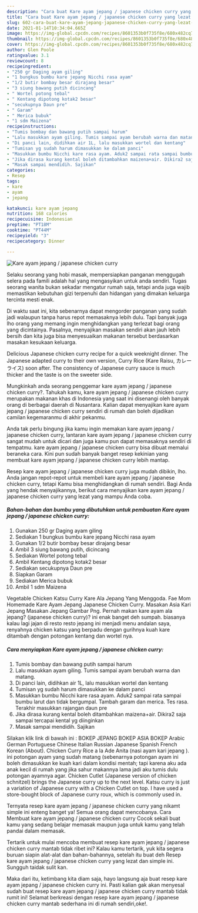```yaml
---
description: "Cara buat Kare ayam jepang / japanese chicken curry yang lezat dan Mudah Dibuat"
title: "Cara buat Kare ayam jepang / japanese chicken curry yang lezat dan Mudah Dibuat"
slug: 602-cara-buat-kare-ayam-jepang-japanese-chicken-curry-yang-lezat-dan-mudah-dibuat
date: 2021-01-14T10:34:04.665Z
image: https://img-global.cpcdn.com/recipes/8601353b0f735f8e/680x482cq70/kare-ayam-jepang-japanese-chicken-curry-foto-resep-utama.jpg
thumbnail: https://img-global.cpcdn.com/recipes/8601353b0f735f8e/680x482cq70/kare-ayam-jepang-japanese-chicken-curry-foto-resep-utama.jpg
cover: https://img-global.cpcdn.com/recipes/8601353b0f735f8e/680x482cq70/kare-ayam-jepang-japanese-chicken-curry-foto-resep-utama.jpg
author: Glen Poole
ratingvalue: 3.1
reviewcount: 8
recipeingredient:
- "250 gr Daging ayam giling"
- "1 bungkus bumbu kare jepang Nicchi rasa ayam"
- "1/2 butir bombay besar dirajang besar"
- "3 siung bawang putih dicincang"
- " Wortel potong tebal"
- " Kentang dipotong kotak2 besar"
- "secukupnya Daun pre"
- " Garam"
- " Merica bubuk"
- "1 sdm Maizena"
recipeinstructions:
- "Tumis bombay dan bawang putih sampai harum"
- "Lalu masukkan ayam giling. Tumis sampai ayam berubah warna dan matang."
- "Di panci lain, didihkan air 1L, lalu masukkan wortel dan kentang"
- "Tumisan yg sudah harum dimasukkan ke dalam panci"
- "Masukkan bumbu Nicchi kare rasa ayam. Aduk2 sampai rata sampai bumbu larut dan tidak bergumpal. Tambah garam dan merica. Tes rasa. Terakhir masukkan rajangan daun pre"
- "Jika dirasa kurang kental boleh ditambahkan maizena+air. Dikira2 saja sampai tercapai kental yg diinginkan"
- "Masak sampai mendidih. Sajikan"
categories:
- Resep
tags:
- kare
- ayam
- jepang

katakunci: kare ayam jepang 
nutrition: 168 calories
recipecuisine: Indonesian
preptime: "PT18M"
cooktime: "PT44M"
recipeyield: "3"
recipecategory: Dinner

---
```



![Kare ayam jepang / japanese chicken curry](https://img-global.cpcdn.com/recipes/8601353b0f735f8e/680x482cq70/kare-ayam-jepang-japanese-chicken-curry-foto-resep-utama.jpg)

Selaku seorang yang hobi masak, mempersiapkan panganan menggugah selera pada famili adalah hal yang mengasyikan untuk anda sendiri. Tugas seorang  wanita bukan sekadar mengatur rumah saja, tetapi anda juga wajib memastikan kebutuhan gizi terpenuhi dan hidangan yang dimakan keluarga tercinta mesti enak.

Di waktu  saat ini, kita sebenarnya dapat mengorder panganan yang sudah jadi walaupun tanpa harus repot memasaknya lebih dulu. Tapi banyak juga lho orang yang memang ingin menghidangkan yang terlezat bagi orang yang dicintainya. Pasalnya, menyajikan masakan sendiri akan jauh lebih bersih dan kita juga bisa menyesuaikan makanan tersebut berdasarkan masakan kesukaan keluarga. 

Delicious Japanese chicken curry recipe for a quick weeknight dinner. The Japanese adapted curry to their own version, Curry Rice (Kare Raisu, カレーライス) soon after. The consistency of Japanese curry sauce is much thicker and the taste is on the sweeter side.

Mungkinkah anda seorang penggemar kare ayam jepang / japanese chicken curry?. Tahukah kamu, kare ayam jepang / japanese chicken curry merupakan makanan khas di Indonesia yang saat ini disenangi oleh banyak orang di berbagai daerah di Nusantara. Kalian dapat menyajikan kare ayam jepang / japanese chicken curry sendiri di rumah dan boleh dijadikan camilan kegemaranmu di akhir pekanmu.

Anda tak perlu bingung jika kamu ingin memakan kare ayam jepang / japanese chicken curry, lantaran kare ayam jepang / japanese chicken curry sangat mudah untuk dicari dan juga kamu pun dapat memasaknya sendiri di tempatmu. kare ayam jepang / japanese chicken curry bisa dibuat memalui beraneka cara. Kini pun sudah banyak banget resep kekinian yang membuat kare ayam jepang / japanese chicken curry lebih mantap.

Resep kare ayam jepang / japanese chicken curry juga mudah dibikin, lho. Anda jangan repot-repot untuk membeli kare ayam jepang / japanese chicken curry, tetapi Kamu bisa menghidangkan di rumah sendiri. Bagi Anda yang hendak menyajikannya, berikut cara menyajikan kare ayam jepang / japanese chicken curry yang lezat yang mampu Anda coba.

<!--inarticleads1-->

##### Bahan-bahan dan bumbu yang dibutuhkan untuk pembuatan Kare ayam jepang / japanese chicken curry:

1. Gunakan 250 gr Daging ayam giling
1. Sediakan 1 bungkus bumbu kare jepang Nicchi rasa ayam
1. Gunakan 1/2 butir bombay besar dirajang besar
1. Ambil 3 siung bawang putih, dicincang
1. Sediakan  Wortel potong tebal
1. Ambil  Kentang dipotong kotak2 besar
1. Sediakan secukupnya Daun pre
1. Siapkan  Garam
1. Sediakan  Merica bubuk
1. Ambil 1 sdm Maizena


Vegetable Chicken Katsu Curry Kare Ala Jepang Yang Menggoda. Fae Mom Homemade Kare Ayam Jepang Japanese Chicken Curry. Masakan Asia Kari Jepang Masakan Jepang Gambar Png. Pernah makan kare ayam ala jepang? (japanese chicken curry)? ini enak banget deh sumpah. biasanya kalau lagi jajan di resto resto jepang ini menjadi menu andalan saya, renyahnya chicken katsu yang berpadu dengan gurihnya kuah kare ditambah dengan potongan kentang dan wortel nya. 

<!--inarticleads2-->

##### Cara menyiapkan Kare ayam jepang / japanese chicken curry:

1. Tumis bombay dan bawang putih sampai harum
1. Lalu masukkan ayam giling. Tumis sampai ayam berubah warna dan matang.
1. Di panci lain, didihkan air 1L, lalu masukkan wortel dan kentang
1. Tumisan yg sudah harum dimasukkan ke dalam panci
1. Masukkan bumbu Nicchi kare rasa ayam. Aduk2 sampai rata sampai bumbu larut dan tidak bergumpal. Tambah garam dan merica. Tes rasa. Terakhir masukkan rajangan daun pre
1. Jika dirasa kurang kental boleh ditambahkan maizena+air. Dikira2 saja sampai tercapai kental yg diinginkan
1. Masak sampai mendidih. Sajikan


Silakan klik link di bawah ini : BOKEP JEPANG BOKEP ASIA BOKEP Arabic German Portuguese Chinese Italian Russian Japanese Spanish French Korean (About). Chicken Curry Rice a la Ade Anita (nasi ayam kari jepang ). ini potongan ayam yang sudah matang (sebenarnya potongan ayam ini boleh dimasukkan ke kuah kari dalam kondisi mentah; tapi karena aku ada anak kecil di rumah yang jika sahur makannya lama jadi aku tumis dulu potongan ayamnya agar. Chicken Cutlet (Japanese version of chicken schnitzel) brings the Japanese curry up to the next level. Katsu curry is just a variation of Japanese curry with a Chicken Cutlet on top. I have used a store-bought block of Japanese curry roux, which is commonly used in. 

Ternyata resep kare ayam jepang / japanese chicken curry yang nikamt simple ini enteng banget ya! Semua orang dapat mencobanya. Cara Membuat kare ayam jepang / japanese chicken curry Cocok sekali buat kamu yang sedang belajar memasak maupun juga untuk kamu yang telah pandai dalam memasak.

Tertarik untuk mulai mencoba membuat resep kare ayam jepang / japanese chicken curry mantab tidak ribet ini? Kalau kamu tertarik, yuk kita segera buruan siapin alat-alat dan bahan-bahannya, setelah itu buat deh Resep kare ayam jepang / japanese chicken curry yang lezat dan simple ini. Sungguh taidak sulit kan. 

Maka dari itu, ketimbang kita diam saja, hayo langsung aja buat resep kare ayam jepang / japanese chicken curry ini. Pasti kalian gak akan menyesal sudah buat resep kare ayam jepang / japanese chicken curry mantab tidak rumit ini! Selamat berkreasi dengan resep kare ayam jepang / japanese chicken curry mantab sederhana ini di rumah sendiri,oke!.


